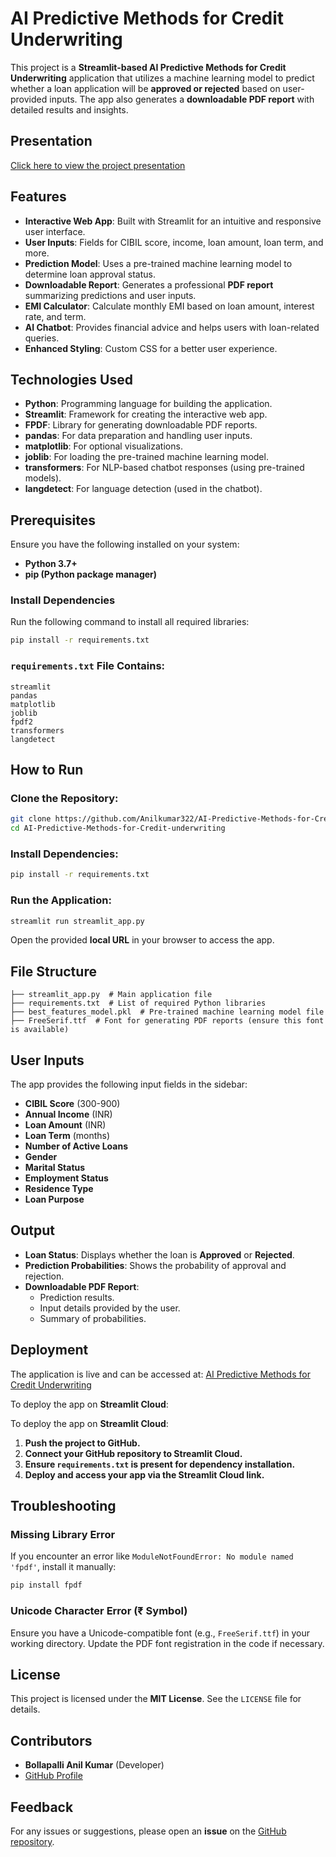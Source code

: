 # AI Predictive Methods for Credit Underwriting

This project is a **Streamlit-based AI Predictive Methods for Credit Underwriting** application that utilizes a machine learning model to predict whether a loan application will be **approved or rejected** based on user-provided inputs. The app also generates a **downloadable PDF report** with detailed results and insights.

##  Presentation  
[Click here to view the project presentation](https://www.canva.com/design/DAGd4QHNyMw/PqKP2SuqxH5LwEoZloEbwg/view?utm_content=DAGd4QHNyMw&utm_campaign=designshare&utm_medium=link2&utm_source=uniquelinks&utlId=h0d00988ec0)

## Features

- **Interactive Web App**: Built with Streamlit for an intuitive and responsive user interface.
- **User Inputs**: Fields for CIBIL score, income, loan amount, loan term, and more.
- **Prediction Model**: Uses a pre-trained machine learning model to determine loan approval status.
- **Downloadable Report**: Generates a professional **PDF report** summarizing predictions and user inputs.
- **EMI Calculator**: Calculate monthly EMI based on loan amount, interest rate, and term.
- **AI Chatbot**: Provides financial advice and helps users with loan-related queries.
- **Enhanced Styling**: Custom CSS for a better user experience.

## Technologies Used

- **Python**: Programming language for building the application.
- **Streamlit**: Framework for creating the interactive web app.
- **FPDF**: Library for generating downloadable PDF reports.
- **pandas**: For data preparation and handling user inputs.
- **matplotlib**: For optional visualizations.
- **joblib**: For loading the pre-trained machine learning model.
- **transformers**: For NLP-based chatbot responses (using pre-trained models).
- **langdetect**: For language detection (used in the chatbot).

## Prerequisites

Ensure you have the following installed on your system:

- **Python 3.7+**
- **pip (Python package manager)**

### Install Dependencies
Run the following command to install all required libraries:

```bash
pip install -r requirements.txt
```

### `requirements.txt` File Contains:
```
streamlit
pandas
matplotlib
joblib
fpdf2
transformers
langdetect
```

## How to Run

### Clone the Repository:
```bash
git clone https://github.com/Anilkumar322/AI-Predictive-Methods-for-Credit-underwriting.git
cd AI-Predictive-Methods-for-Credit-underwriting
```

### Install Dependencies:
```bash
pip install -r requirements.txt
```

### Run the Application:
```bash
streamlit run streamlit_app.py
```

Open the provided **local URL** in your browser to access the app.

## File Structure

```
├── streamlit_app.py  # Main application file
├── requirements.txt  # List of required Python libraries
├── best_features_model.pkl  # Pre-trained machine learning model file
├── FreeSerif.ttf  # Font for generating PDF reports (ensure this font is available)
```

## User Inputs

The app provides the following input fields in the sidebar:

- **CIBIL Score** (300-900)
- **Annual Income** (INR)
- **Loan Amount** (INR)
- **Loan Term** (months)
- **Number of Active Loans**
- **Gender**
- **Marital Status**
- **Employment Status**
- **Residence Type**
- **Loan Purpose**

## Output

- **Loan Status**: Displays whether the loan is **Approved** or **Rejected**.
- **Prediction Probabilities**: Shows the probability of approval and rejection.
- **Downloadable PDF Report**:
  - Prediction results.
  - Input details provided by the user.
  - Summary of probabilities.

## Deployment

The application is live and can be accessed at:
[AI Predictive Methods for Credit Underwriting](https://ai-predictive-methods-for-credit-underwriting-csu8gym5fctrsyru.streamlit.app/)

To deploy the app on **Streamlit Cloud**:

To deploy the app on **Streamlit Cloud**:

1. **Push the project to GitHub.**
2. **Connect your GitHub repository to Streamlit Cloud.**
3. **Ensure `requirements.txt` is present for dependency installation.**
4. **Deploy and access your app via the Streamlit Cloud link.**

## Troubleshooting

### Missing Library Error
If you encounter an error like `ModuleNotFoundError: No module named 'fpdf'`, install it manually:
```bash
pip install fpdf
```

### Unicode Character Error (₹ Symbol)
Ensure you have a Unicode-compatible font (e.g., `FreeSerif.ttf`) in your working directory. Update the PDF font registration in the code if necessary.

## License

This project is licensed under the **MIT License**. See the `LICENSE` file for details.

## Contributors

- **Bollapalli Anil Kumar** (Developer)
- [GitHub Profile](https://github.com/Anilkumar322)

## Feedback

For any issues or suggestions, please open an **issue** on the [GitHub repository](https://github.com/Anilkumar322/AI-Predictive-Methods-for-Credit-underwriting/issues).

